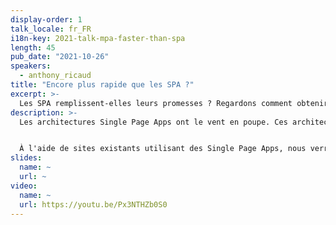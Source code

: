 ```yaml
---
display-order: 1
talk_locale: fr_FR
i18n-key: 2021-talk-mpa-faster-than-spa
length: 45
pub_date: "2021-10-26"
speakers:
  - anthony_ricaud
title: "Encore plus rapide que les SPA ?"
excerpt: >-
  Les SPA remplissent-elles leurs promesses ? Regardons comment obtenir des interactions aussi riches sur des architectures multipages, sans avoir besoin de centaines Ko de JavaScript.
description: >-
  Les architectures Single Page Apps ont le vent en poupe. Ces architectures sont pourtant connues pour ne pas délivrer des sites rapides à la première visite. En échange de ce démarrage lent, elles nous promettent des performances supérieures pour les interactions suivantes. Est-ce vraiment le cas ?


  À l'aide de sites existants utilisant des Single Page Apps, nous verrons que la promesse de la deuxième page hyper rapide n'est pas aussi simple qu'il n'y paraît. Puis, si l'on décide d'utiliser une architecture Multi Page Apps, comment coder les moments d'interactivité au sein d'un même écran ? Nous regarderons comment répondre aux interactions utilisateurs et charger du contenu dynamiquement sans avoir besoin de plusieurs centaines de Ko de JavaScript.
slides:
  name: ~
  url: ~
video:
  name: ~
  url: https://youtu.be/Px3NTHZb0S0
---
```

